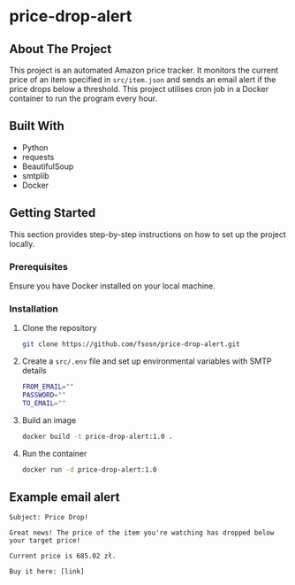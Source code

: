 # price-drop-alert

## About The Project

This project is an automated Amazon price tracker. It monitors the current price of an item specified in `src/item.json` and sends an email alert if the price drops below a threshold. This project utilises cron job in a Docker container to run the program every hour.

## Built With

- Python
- requests
- BeautifulSoup
- smtplib
- Docker

## Getting Started

This section provides step-by-step instructions on how to set up the project locally.

### Prerequisites

Ensure you have Docker installed on your local machine.

### Installation

1. Clone the repository

   ```sh
   git clone https://github.com/fsosn/price-drop-alert.git
   ```

2. Create a `src/.env` file and set up environmental variables with SMTP details
   ```sh
   FROM_EMAIL=""
   PASSWORD=""
   TO_EMAIL=""
   ```
3. Build an image
   ```sh
   docker build -t price-drop-alert:1.0 .
   ```
4. Run the container
   ```sh
   docker run -d price-drop-alert:1.0
   ```

## Example email alert

```
Subject: Price Drop!

Great news! The price of the item you're watching has dropped below your target price!

Current price is 685.02 zł.

Buy it here: [link]
```
